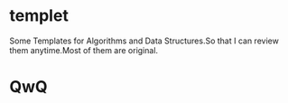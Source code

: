 # templet
Some Templates for Algorithms and Data Structures.So that I can review them anytime.Most of them are original.
# QwQ
